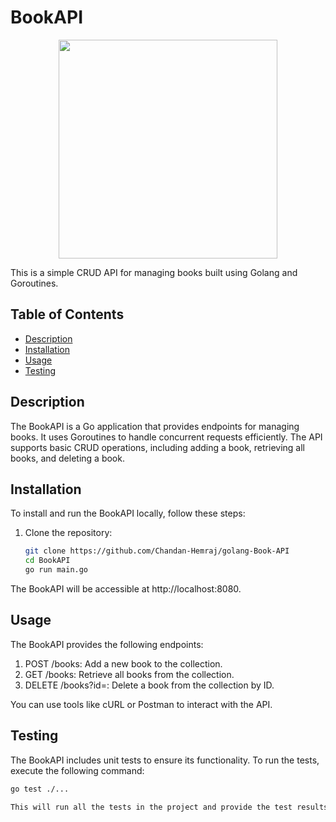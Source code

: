 # BookAPI

<p align="center">
  <img src="https://user-images.githubusercontent.com/87279692/179357699-db195af3-35a2-4354-8a6a-4f8a6647f288.png" height="350px" alt="">
</p>

This is a simple CRUD API for managing books built using Golang and Goroutines.

## Table of Contents

- [Description](#description)
- [Installation](#installation)
- [Usage](#usage)
- [Testing](#testing)

## Description

The BookAPI is a Go application that provides endpoints for managing books. It uses Goroutines to handle concurrent requests efficiently. The API supports basic CRUD operations, including adding a book, retrieving all books, and deleting a book.

## Installation

To install and run the BookAPI locally, follow these steps:

1. Clone the repository:

   ```bash
   git clone https://github.com/Chandan-Hemraj/golang-Book-API
   cd BookAPI
   go run main.go
  The BookAPI will be accessible at http://localhost:8080.
    
## Usage

The BookAPI provides the following endpoints:

   1. POST /books: Add a new book to the collection.
   2. GET /books: Retrieve all books from the collection.
   3. DELETE /books?id=<bookID>: Delete a book from the collection by ID.
   
You can use tools like cURL or Postman to interact with the API.

## Testing

The BookAPI includes unit tests to ensure its functionality. To run the tests, execute the following command:
   ```bash
   go test ./...
   
This will run all the tests in the project and provide the test results.
